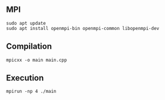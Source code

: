 ## MPI

```
sudo apt update
sudo apt install openmpi-bin openmpi-common libopenmpi-dev
```

## Сompilation

```
mpicxx -o main main.cpp
```

## Execution

```
mpirun -np 4 ./main
```
